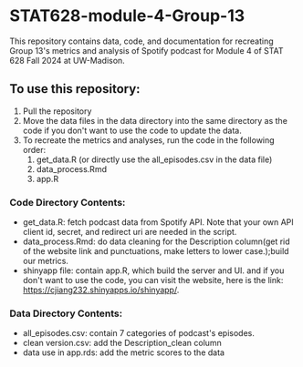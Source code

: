# STAT628-module-4-Group-13
This repository contains data, code, and documentation for recreating Group 13's metrics and analysis of Spotify podcast for Module 4 of STAT 628 Fall 2024 at UW-Madison.

## To use this repository:
1. Pull the repository
2. Move the data files in the data directory into the same directory as the code if you don't want to use the code to update the data.
3. To recreate the metrics and analyses, run the code in the following order:
    1. get_data.R (or directly use the all_episodes.csv in the data file)
    2. data_process.Rmd
    3. app.R

### Code Directory Contents:
- get_data.R: fetch podcast data from Spotify API. Note that your own API client id, secret, and redirect uri are needed in the script.
- data_process.Rmd: do data cleaning for the Description column(get rid of the website link and punctuations, make letters to lower case.);build our metrics.
- shinyapp file: contain app.R, which build the server and UI. and if you don't want to use the code, you can visit the website, here is the link: https://cjiang232.shinyapps.io/shinyapp/.

### Data Directory Contents: 
- all_episodes.csv: contain 7 categories of podcast's episodes.
- clean version.csv: add the Description_clean column
- data use in app.rds: add the metric scores to the data

